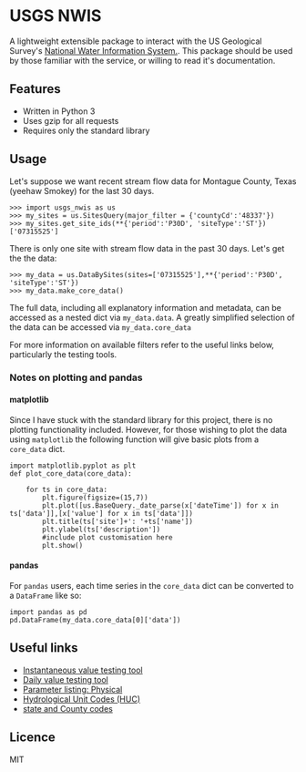 # USGS NWIS

A lightweight extensible package to interact with the US Geological Survey's [National Water Information System.](https://waterservices.usgs.gov/). This package should be used by those familiar with the service, or willing to read it's documentation.


## Features

* Written in Python 3 
* Uses gzip for all requests
* Requires only the standard library 


## Usage

Let's suppose we want recent stream flow data for Montague County, Texas (yeehaw Smokey) for the last 30 days. 

```
>>> import usgs_nwis as us
>>> my_sites = us.SitesQuery(major_filter = {'countyCd':'48337'})
>>> my_sites.get_site_ids(**{'period':'P30D', 'siteType':'ST'})
['07315525']
```

There is only one site with stream flow data in the past 30 days.
Let's get the the data:

```
>>> my_data = us.DataBySites(sites=['07315525'],**{'period':'P30D', 'siteType':'ST'})
>>> my_data.make_core_data()
```

The full data, including all explanatory information and metadata, can be accessed as a nested dict via `my_data.data`. A greatly simplified selection of the data can be accessed via `my_data.core_data`


For more information on available filters refer to the useful links below, particularly the testing tools.

### Notes on plotting and pandas

#### matplotlib
Since I have stuck with the standard library for this project, there is no plotting functionality included. However, for those wishing to plot the data using `matplotlib` the following function will give basic plots from a `core_data` dict.

```
import matplotlib.pyplot as plt
def plot_core_data(core_data):

    for ts in core_data:
        plt.figure(figsize=(15,7))
        plt.plot([us.BaseQuery._date_parse(x['dateTime']) for x in ts['data']],[x['value'] for x in ts['data']])
        plt.title(ts['site']+': '+ts['name'])
        plt.ylabel(ts['description'])
        #include plot customisation here
        plt.show()
```

#### pandas
For `pandas` users, each time series in the `core_data` dict can be converted to a `DataFrame` like so:

```
import pandas as pd
pd.DataFrame(my_data.core_data[0]['data'])
```

## Useful links

* [Instantaneous value testing tool](https://waterservices.usgs.gov/rest/IV-Test-Tool.html)
* [Daily value testing tool](https://waterservices.usgs.gov/rest/DV-Test-Tool.html)
* [Parameter listing: Physical](https://help.waterdata.usgs.gov/code/parameter_cd_query?group_cd=PHY)
* [Hydrological Unit Codes (HUC)](https://water.usgs.gov/GIS/huc_name.html)
* [state and County codes](https://help.waterdata.usgs.gov/code/county_query?fmt=html)
           

## Licence
MIT
